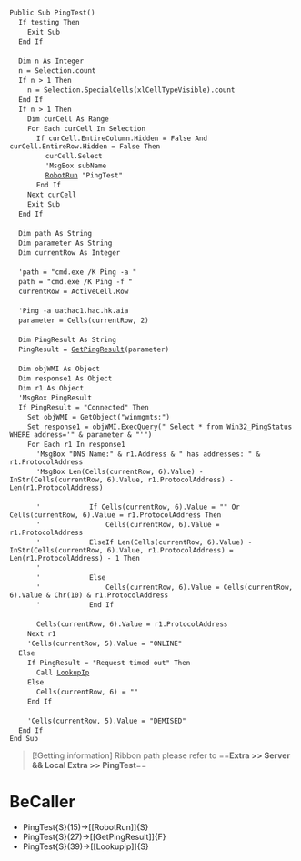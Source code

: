 &nbsp;  &nbsp;  &nbsp;  &nbsp;  
`Public Sub PingTest()`  
&nbsp;&nbsp;&nbsp;&nbsp;`If testing Then`  
&nbsp;&nbsp;&nbsp;&nbsp;&nbsp;&nbsp;&nbsp;&nbsp;`Exit Sub`  
&nbsp;&nbsp;&nbsp;&nbsp;`End If`  
&nbsp;  &nbsp;  &nbsp;  &nbsp;  
&nbsp;&nbsp;&nbsp;&nbsp;`Dim n As Integer`  
&nbsp;&nbsp;&nbsp;&nbsp;`n = Selection.count`  
&nbsp;&nbsp;&nbsp;&nbsp;`If n > 1 Then`  
&nbsp;&nbsp;&nbsp;&nbsp;&nbsp;&nbsp;&nbsp;&nbsp;`n = Selection.SpecialCells(xlCellTypeVisible).count`  
&nbsp;&nbsp;&nbsp;&nbsp;`End If`  
&nbsp;&nbsp;&nbsp;&nbsp;`If n > 1 Then`  
&nbsp;&nbsp;&nbsp;&nbsp;&nbsp;&nbsp;&nbsp;&nbsp;`Dim curCell As Range`  
&nbsp;&nbsp;&nbsp;&nbsp;&nbsp;&nbsp;&nbsp;&nbsp;`For Each curCell In Selection`  
&nbsp;&nbsp;&nbsp;&nbsp;&nbsp;&nbsp;&nbsp;&nbsp;&nbsp;&nbsp;&nbsp;&nbsp;`If curCell.EntireColumn.Hidden = False And curCell.EntireRow.Hidden = False Then`  
&nbsp;&nbsp;&nbsp;&nbsp;&nbsp;&nbsp;&nbsp;&nbsp;&nbsp;&nbsp;&nbsp;&nbsp;&nbsp;&nbsp;&nbsp;&nbsp;`curCell.Select`  
&nbsp;&nbsp;&nbsp;&nbsp;&nbsp;&nbsp;&nbsp;&nbsp;&nbsp;&nbsp;&nbsp;&nbsp;&nbsp;&nbsp;&nbsp;&nbsp;`'MsgBox subName`  
&nbsp;&nbsp;&nbsp;&nbsp;&nbsp;&nbsp;&nbsp;&nbsp;&nbsp;&nbsp;&nbsp;&nbsp;&nbsp;&nbsp;&nbsp;&nbsp;[`RobotRun`](RobotRun)` "PingTest"`  
&nbsp;&nbsp;&nbsp;&nbsp;&nbsp;&nbsp;&nbsp;&nbsp;&nbsp;&nbsp;&nbsp;&nbsp;`End If`  
&nbsp;&nbsp;&nbsp;&nbsp;&nbsp;&nbsp;&nbsp;&nbsp;`Next curCell`  
&nbsp;&nbsp;&nbsp;&nbsp;&nbsp;&nbsp;&nbsp;&nbsp;`Exit Sub`  
&nbsp;&nbsp;&nbsp;&nbsp;`End If`  
&nbsp;  &nbsp;  &nbsp;  &nbsp;  
&nbsp;&nbsp;&nbsp;&nbsp;`Dim path As String`  
&nbsp;&nbsp;&nbsp;&nbsp;`Dim parameter As String`  
&nbsp;&nbsp;&nbsp;&nbsp;`Dim currentRow As Integer`  
&nbsp;  &nbsp;  &nbsp;  &nbsp;  
&nbsp;&nbsp;&nbsp;&nbsp;`'path = "cmd.exe /K Ping -a "`  
&nbsp;&nbsp;&nbsp;&nbsp;`path = "cmd.exe /K Ping -f "`  
&nbsp;&nbsp;&nbsp;&nbsp;`currentRow = ActiveCell.Row`  
&nbsp;  &nbsp;  &nbsp;  &nbsp;  
&nbsp;&nbsp;&nbsp;&nbsp;`'Ping -a uathac1.hac.hk.aia`  
&nbsp;&nbsp;&nbsp;&nbsp;`parameter = Cells(currentRow, 2)`  
&nbsp;  &nbsp;  &nbsp;  &nbsp;  
&nbsp;&nbsp;&nbsp;&nbsp;`Dim PingResult As String`  
&nbsp;&nbsp;&nbsp;&nbsp;`PingResult = `[`GetPingResult`](GetPingResult)`(parameter)`  
&nbsp;  &nbsp;  &nbsp;  &nbsp;  
&nbsp;&nbsp;&nbsp;&nbsp;`Dim objWMI As Object`  
&nbsp;&nbsp;&nbsp;&nbsp;`Dim response1 As Object`  
&nbsp;&nbsp;&nbsp;&nbsp;`Dim r1 As Object`  
&nbsp;&nbsp;&nbsp;&nbsp;`'MsgBox PingResult`  
&nbsp;&nbsp;&nbsp;&nbsp;`If PingResult = "Connected" Then`  
&nbsp;&nbsp;&nbsp;&nbsp;&nbsp;&nbsp;&nbsp;&nbsp;`Set objWMI = GetObject("winmgmts:")`  
&nbsp;&nbsp;&nbsp;&nbsp;&nbsp;&nbsp;&nbsp;&nbsp;`Set response1 = objWMI.ExecQuery(" Select * from Win32_PingStatus WHERE address='" & parameter & "'")`  
&nbsp;&nbsp;&nbsp;&nbsp;&nbsp;&nbsp;&nbsp;&nbsp;`For Each r1 In response1`  
&nbsp;&nbsp;&nbsp;&nbsp;&nbsp;&nbsp;&nbsp;&nbsp;&nbsp;&nbsp;&nbsp;&nbsp;`'MsgBox "DNS Name:" & r1.Address & " has addresses: " & r1.ProtocolAddress`  
&nbsp;&nbsp;&nbsp;&nbsp;&nbsp;&nbsp;&nbsp;&nbsp;&nbsp;&nbsp;&nbsp;&nbsp;`'MsgBox Len(Cells(currentRow, 6).Value) - InStr(Cells(currentRow, 6).Value, r1.ProtocolAddress) - Len(r1.ProtocolAddress)`  
&nbsp;  &nbsp;  &nbsp;  &nbsp;  
&nbsp;&nbsp;&nbsp;&nbsp;&nbsp;&nbsp;&nbsp;&nbsp;&nbsp;&nbsp;&nbsp;&nbsp;`'            If Cells(currentRow, 6).Value = "" Or Cells(currentRow, 6).Value = r1.ProtocolAddress Then`  
&nbsp;&nbsp;&nbsp;&nbsp;&nbsp;&nbsp;&nbsp;&nbsp;&nbsp;&nbsp;&nbsp;&nbsp;`'                Cells(currentRow, 6).Value = r1.ProtocolAddress`  
&nbsp;&nbsp;&nbsp;&nbsp;&nbsp;&nbsp;&nbsp;&nbsp;&nbsp;&nbsp;&nbsp;&nbsp;`'            ElseIf Len(Cells(currentRow, 6).Value) - InStr(Cells(currentRow, 6).Value, r1.ProtocolAddress) = Len(r1.ProtocolAddress) - 1 Then`  
&nbsp;&nbsp;&nbsp;&nbsp;&nbsp;&nbsp;&nbsp;&nbsp;&nbsp;&nbsp;&nbsp;&nbsp;`'`  
&nbsp;&nbsp;&nbsp;&nbsp;&nbsp;&nbsp;&nbsp;&nbsp;&nbsp;&nbsp;&nbsp;&nbsp;`'            Else`  
&nbsp;&nbsp;&nbsp;&nbsp;&nbsp;&nbsp;&nbsp;&nbsp;&nbsp;&nbsp;&nbsp;&nbsp;`'                Cells(currentRow, 6).Value = Cells(currentRow, 6).Value & Chr(10) & r1.ProtocolAddress`  
&nbsp;&nbsp;&nbsp;&nbsp;&nbsp;&nbsp;&nbsp;&nbsp;&nbsp;&nbsp;&nbsp;&nbsp;`'            End If`  
&nbsp;  &nbsp;  &nbsp;  &nbsp;  
&nbsp;&nbsp;&nbsp;&nbsp;&nbsp;&nbsp;&nbsp;&nbsp;&nbsp;&nbsp;&nbsp;&nbsp;`Cells(currentRow, 6).Value = r1.ProtocolAddress`  
&nbsp;&nbsp;&nbsp;&nbsp;&nbsp;&nbsp;&nbsp;&nbsp;`Next r1`  
&nbsp;&nbsp;&nbsp;&nbsp;&nbsp;&nbsp;&nbsp;&nbsp;`'Cells(currentRow, 5).Value = "ONLINE"`  
&nbsp;&nbsp;&nbsp;&nbsp;`Else`  
&nbsp;&nbsp;&nbsp;&nbsp;&nbsp;&nbsp;&nbsp;&nbsp;`If PingResult = "Request timed out" Then`  
&nbsp;&nbsp;&nbsp;&nbsp;&nbsp;&nbsp;&nbsp;&nbsp;&nbsp;&nbsp;&nbsp;&nbsp;`Call `[`LookupIp`](LookupIp)  
&nbsp;&nbsp;&nbsp;&nbsp;&nbsp;&nbsp;&nbsp;&nbsp;`Else`  
&nbsp;&nbsp;&nbsp;&nbsp;&nbsp;&nbsp;&nbsp;&nbsp;&nbsp;&nbsp;&nbsp;&nbsp;`Cells(currentRow, 6) = ""`  
&nbsp;&nbsp;&nbsp;&nbsp;&nbsp;&nbsp;&nbsp;&nbsp;`End If`  
&nbsp;  &nbsp;  &nbsp;  &nbsp;  
&nbsp;&nbsp;&nbsp;&nbsp;&nbsp;&nbsp;&nbsp;&nbsp;`'Cells(currentRow, 5).Value = "DEMISED"`  
&nbsp;&nbsp;&nbsp;&nbsp;`End If`  
`End Sub`  


> [!Getting information]
> Ribbon path please refer to ==**Extra >> Server && Local Extra >> PingTest**==


# BeCaller
- PingTest{S}(15)->[[RobotRun]]{S}
- PingTest{S}(27)->[[GetPingResult]]{F}
- PingTest{S}(39)->[[LookupIp]]{S}

